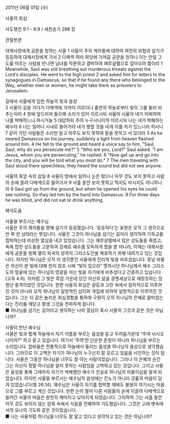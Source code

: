2011년 06월 01일 (수)

사울의 회심



사도행전 9:1 - 9:9 / 새찬송가 288 장


관찰본문

대제사장에게 공문을 청하는 사울 
1 사울이 주의 제자들에 대하여 여전히 위협과 살기가 등등하여 대제사장에게 가서 2 다메섹 여러 회당에 가져갈 공문을 청하니 이는 만일 그 도를 따르는 사람을 만나면 남녀를 막론하고 결박하여 예루살렘으로 잡아오려 함이라 
1 Meanwhile, Saul was still breathing out murderous threats against the Lord's disciples. He went to the high priest 2 and asked him for letters to the synagogues in Damascus, so that if he found any there who belonged to the Way, whether men or women, he might take them as prisoners to Jerusalem.   

길에서 사울에게 임한 하늘의 빛과 음성  
3 사울이 길을 가다가 다메섹에 가까이 이르더니 홀연히 하늘로부터 빛이 그를 둘러 비추는지라 4 땅에 엎드러져 들으매 소리가 있어 이르시되 사울아 사울아 네가 어찌하여 나를 박해하느냐 하시거늘 5 대답하되 주여 누구시니이까 이르시되 나는 네가 박해하는 예수라 6 너는 일어나 시내로 들어가라 네가 행할 것을 네게 이를 자가 있느니라 하시니 7 같이 가던 사람들은 소리만 듣고 아무도 보지 못하여 말을 못하고 서 있더라 
3 As he neared Damascus on his journey, suddenly a light from heaven flashed around him. 4 He fell to the ground and heard a voice say to him, "Saul, Saul, why do you persecute me?" 5 "Who are you, Lord?" Saul asked. "I am Jesus, whom you are persecuting," he replied. 6 "Now get up and go into the city, and you will be told what you must do." 7 The men traveling with Saul stood there speechless; they heard the sound but did not see anyone.  

사울의 흑암 속의 삼일 
8 사울이 땅에서 일어나 눈은 떴으나 아무 것도 보지 못하고 사람의 손에 끌려 다메섹으로 들어가서 9 사흘 동안 보지 못하고 먹지도 마시지도 아니하니라 
8 Saul got up from the ground, but when he opened his eyes he could see nothing. So they led him by the hand into Damascus. 9 For three days he was blind, and did not eat or drink anything.

해석도움





사울을 부르시는 예수님  
사울은 주의 제자들을 향해 살기가 등등했습니다. ‘등등하다’는 표현은 오직 그 생각으로만 꽉 찬 상태라는 뜻입니다. 사울은 그것이 하나님을 섬기는 길이라 생각하여 기독교를 핍박하는데 비상한 열심을 내고 있었습니다. 그는 예루살렘에서 많은 성도들을 죽였고, 옥에 잡힌 성도들을 고문하여 강제로 예수를 모독하게 했을 뿐 아니라, 이제는 대제사장에게 공문을 청해 멀리 외국의 성까지 그리스도인을 체포하기 위해 내려가고 있는 것입니다. 하지만 하나님은 오직 이 생각뿐인 사울에게 진리의 빛을 비추셨습니다. 훗날 바울은 자신이 본 빛에 대해 천지 창조 시에 “빛이 있으라” 명하시던 하나님께서 예수 그리스도의 얼굴에 있는 하나님의 영광을 아는 빛을 자기에게 비추셨다고 간증하고 있습니다(고후 4:6). 이처럼 그 빛은 흑암 가운데 있던 자신의 삶을 광명세상으로 재창조하는 엄청난 충격이었던 것입니다. 한편 사울의 회심은 갈등과 고민 속에서 점차적으로 이루어 진 것이 아니라 오직 하나님의 일방적인 섭리와 개입에 의하여 일방적으로 이루어진 것입니다. 그는 이 같은 놀라운 회심경험을 통하여 구원이 오직 하나님의 은혜로 말미암는다는 진리를 깨닫고 평생 그것을 전파하게 됩니다.   
■ 하나님을 섬기는 길이라고 생각하는 나의 열심이 혹시 사울의 그것과 같은 것은 아닙니까?   

사울이 만난 예수님  
사울은 빛과 함께 하늘에서 자기 이름을 부르는 음성을 듣고 두려움가운데 “주여 뉘시오니이까?” 하고 묻고 있습니다. 여기서 ‘주여’란 단순한 존칭이 아니라 하나님을 부르는 소리입니다. 랍비들은 전통적으로 하늘에서 들리는 음성을 하나님의 음성으로 생각했습니다. 그러므로 이 고백은 자기가 하나님이 누구신지 잘 모르고 있음을 시인하는 것이 됩니다. 사울은 그동안 하나님을 너무도 잘 아는 사람이었습니다. 그러나 이 은혜의 순간 그는 자신이 정말 하나님을 알지 못하는 사람임을 고백하고 있는 것입니다. 그리고 사울은 음성을 통해 그때까지 자기가 박해했던 예수가 진실로 하나님의 아들이심을 알게 되었습니다. 하지만 사울을 부르시는 예수님의 음성에는 진노가 아니라 긍휼의 마음이 담겨 있었습니다(행 26:14). 예수님은 사울이 자기를 핍박할 때에도 불쌍히 여기시는 마음으로 그를 부르고 계신 것입니다. 한편 눈이 멀어 다른 사람들의 손에 이끌려 다메섹으로 들어간 사울의 마음은 완전히 깨어지고 낮아지게 되었습니다. 그리하여 그는 사흘 동안 아무 것도 보이지 않는 암흑 속에서 식음을 전폐하여 기도했습니다. 그것은 고래 뱃속에서의 요나의 기도와 같은 것이었습니다.  
■ 나는 사울처럼 하나님을 너무도 잘 알고 있다고 생각하고 있는 것은 아닙니까?